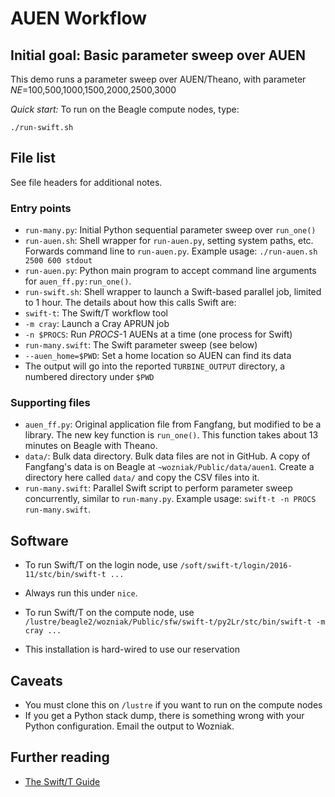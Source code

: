 
# AUEN Workflow

## Initial goal: Basic parameter sweep over AUEN

This demo runs a parameter sweep over AUEN/Theano, with parameter _NE_=100,500,1000,1500,2000,2500,3000

*Quick start:* To run on the Beagle compute nodes, type:

```
./run-swift.sh
```

## File list

See file headers for additional notes.

### Entry points

* `run-many.py`: Initial Python sequential parameter sweep over `run_one()`
* `run-auen.sh`: Shell wrapper for `run-auen.py`, setting system paths, etc.  Forwards command line to `run-auen.py`.  Example usage: `./run-auen.sh 2500 600 stdout`
* `run-auen.py`: Python main program to accept command line arguments for `auen_ff.py:run_one()`.
* `run-swift.sh`: Shell wrapper to launch a Swift-based parallel job, limited to 1 hour.  The details about how this calls Swift are:
 * `swift-t`: The Swift/T workflow tool
 * `-m cray`: Launch a Cray APRUN job
 * `-n $PROCS`: Run _PROCS_-1 AUENs at a time (one process for Swift)
 * `run-many.swift`: The Swift parameter sweep (see below)
 * `--auen_home=$PWD`: Set a home location so AUEN can find its data
 * The output will go into the reported `TURBINE_OUTPUT` directory, a numbered  directory under `$PWD`

### Supporting files

* `auen_ff.py`: Original application file from Fangfang, but modified to be a library.  The new key function is `run_one()`.  This function takes about 13 minutes on Beagle with Theano.
* `data/`: Bulk data directory.  Bulk data files are not in GitHub.  A copy of Fangfang's data is on Beagle at `~wozniak/Public/data/auen1`.  Create a directory here called `data/` and copy the CSV files into it.
* `run-many.swift`: Parallel Swift script to perform parameter sweep concurrently, similar to `run-many.py`.  Example usage: `swift-t -n PROCS run-many.swift`.  

## Software

* To run Swift/T on the login node, use `/soft/swift-t/login/2016-11/stc/bin/swift-t ...`
 * Always run this under `nice`.

* To run Swift/T on the compute node, use `/lustre/beagle2/wozniak/Public/sfw/swift-t/py2Lr/stc/bin/swift-t -m cray ...`
 * This installation is hard-wired to use our reservation

## Caveats

* You must clone this on `/lustre` if you want to run on the compute nodes
* If you get a Python stack dump, there is something wrong with your Python configuration.  Email the output to Wozniak.

## Further reading

* [The Swift/T Guide](http://swift-lang.github.io/swift-t/guide.html)
